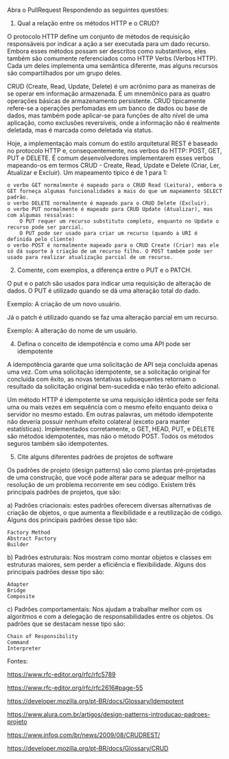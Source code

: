 Abra o PullRequest Respondendo as seguintes questões:

1) Qual a relação entre os métodos HTTP e o CRUD?

O protocolo HTTP define um conjunto de métodos de requisição responsáveis por indicar a ação a ser executada para um dado recurso. Embora esses métodos possam ser descritos como substantivos, eles também são comumente referenciados como HTTP Verbs (Verbos HTTP). Cada um deles implementa uma semântica diferente, mas alguns recursos são compartilhados por um grupo deles.

CRUD (Create, Read, Update, Delete) é um acrônimo para as maneiras de se operar em informação armazenada. É um mnemônico para as quatro operações básicas de armazenamento persistente. CRUD tipicamente refere-se a operações perfomadas em um banco de dados ou base de dados, mas também pode aplicar-se para funções de alto nível de uma aplicação, como exclusões reversíveis, onde a informação não é realmente deletada, mas é marcada como deletada via status.

Hoje, a implementação mais comum do estilo arquitetural REST é baseado no protocolo HTTP e, consequentemente, nos verbos do HTTP: POST, GET, PUT e DELETE. É comum desenvolvedores implementarem esses verbos mapeando-os em termos CRUD - Create, Read, Update e Delete (Criar, Ler, Atualizar e Excluir). Um mapeamento típico é de 1 para 1:

    o verbo GET normalmente é mapeado para o CRUD Read (Leitura), embora o GET forneça algumas funcionalidades a mais do que um mapeamento SELECT padrão.
    o verbo DELETE normalmente é mapeado para o CRUD Delete (Excluir).
    o verbo PUT normalmente é mapeado para CRUD Update (Atualizar), mas com algumas ressalvas:
        O PUT requer um recurso substituto completo, enquanto no Update o recurso pode ser parcial.
        O PUT pode ser usado para criar um recurso (quando a URI é definida pelo cliente)
    o verbo POST é normalmente mapeado para o CRUD Create (Criar) mas ele só dá suporte à criação de um recurso filho. O POST também pode ser usado para realizar atualização parcial de um recurso.


2) Comente, com exemplos, a diferença entre o PUT e o PATCH.

O put e o patch são usados para indicar uma requisição de alteração de 
dados. O PUT é utilizado quando se dá uma 
alteração total do dado.

Exemplo: A criação de um novo usuário.

Já o patch é utilizado quando se faz uma alteração parcial em um recurso.

Exemplo: A alteração do nome de um usuário.

4) Defina o conceito de idempotência e como uma API pode ser idempotente

A idempotência garante que uma solicitação de API seja concluída apenas uma vez. Com uma solicitação idempotente, se a solicitação original for concluída com êxito, as novas tentativas subsequentes retornam o resultado da solicitação original bem-sucedida e não terão efeito adicional.

Um método HTTP é idempotente se uma requisição idêntica pode ser feita uma ou mais vezes em sequência com o mesmo efeito enquanto deixa o servidor no mesmo estado. Em outras palavras, um método idempotente não deveria possuir nenhum efeito colateral (exceto para manter estatísticas). Implementados corretamente, o GET, HEAD, PUT, e DELETE são métodos idempotentes, mas não o método POST. Todos os métodos  seguros também são idempotentes.


5) Cite alguns diferentes padrões de projetos de software

Os padrões de projeto (design patterns) são como plantas pré-projetadas de uma construção, que você pode alterar para se adequar melhor na resolução de um problema recorrente em seu código. Existem três principais padrões de projetos, que são:

a) Padrões criacionais: estes padrões oferecem diversas alternativas de criação de objetos, o que aumenta a flexibilidade e a reutilização de código. Alguns dos principais padrões desse tipo são:

    Factory Method
    Abstract Factory
    Builder

b) Padrões estruturais: Nos mostram como montar objetos e classes em estruturas maiores, sem perder a eficiência e flexibilidade. Alguns dos principais padrões desse tipo são:

    Adapter
    Bridge
    Composite

c) Padrões comportamentais: Nos ajudam a trabalhar melhor com os algoritmos e com a delegação de responsabilidades entre os objetos. Os padrões que se destacam nesse tipo são:

    Chain of Responsibility
    Command
    Interpreter


Fontes:

https://www.rfc-editor.org/rfc/rfc5789

https://www.rfc-editor.org/rfc/rfc2616#page-55

https://developer.mozilla.org/pt-BR/docs/Glossary/Idempotent

https://www.alura.com.br/artigos/design-patterns-introducao-padroes-projeto

https://www.infoq.com/br/news/2009/08/CRUDREST/

https://developer.mozilla.org/pt-BR/docs/Glossary/CRUD
